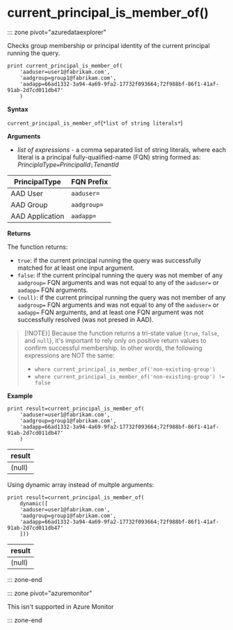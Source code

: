 # current_principal_is_member_of()

::: zone pivot="azuredataexplorer"

Checks group membership or principal identity of the current principal running the query.

```
print current_principal_is_member_of(
    'aaduser=user1@fabrikam.com', 
    'aadgroup=group1@fabrikam.com',
    'aadapp=66ad1332-3a94-4a69-9fa2-17732f093664;72f988bf-86f1-41af-91ab-2d7cd011db47'
    )
```

**Syntax**

`current_principal_is_member_of`(`*list of string literals*`)

**Arguments**

* *list of expressions* - a comma separated list of string literals, where each literal is a principal fully-qualified-name (FQN) string formed as:  
*PrinciplaType*`=`*PrincipalId*`;`*TenantId*

| PrincipalType   | FQN Prefix  |
|-----------------|-------------|
| AAD User        | `aaduser=`  |
| AAD Group       | `aadgroup=` |
| AAD Application | `aadapp=`   |

**Returns**

The function returns:
* `true`: if the current principal running the query was successfully matched for at least one input argument.
* `false`: if the current principal running the query was not member of any `aadgroup=` FQN arguments and was not equal to any of the `aaduser=` or `aadapp=` FQN arguments.
* `(null)`: if the current principal running the query was not member of any `aadgroup=` FQN arguments and was not equal to any of the `aaduser=` or `aadapp=` FQN arguments, and at least one FQN argument was not successfully resolved (was not presed in AAD). 

> [!NOTE}]
> Because the function returns a tri-state value (`true`, `false`,  and `null`), it's important to rely only on positive return values to confirm successful membership. In other words, the following expressions are NOT the same:
> 
> * `where current_principal_is_member_of('non-existing-group')`
> * `where current_principal_is_member_of('non-existing-group') != false` 


**Example**

<!-- csl: https://help.kusto.windows.net/Samples -->
```
print result=current_principal_is_member_of(
    'aaduser=user1@fabrikam.com', 
    'aadgroup=group1@fabrikam.com',
    'aadapp=66ad1332-3a94-4a69-9fa2-17732f093664;72f988bf-86f1-41af-91ab-2d7cd011db47'
    )
```

| result |
|--------|
| (null) |

Using dynamic array instead of multple arguments:

<!-- csl: https://help.kusto.windows.net/Samples -->
```
print result=current_principal_is_member_of(
    dynamic([
    'aaduser=user1@fabrikam.com', 
    'aadgroup=group1@fabrikam.com',
    'aadapp=66ad1332-3a94-4a69-9fa2-17732f093664;72f988bf-86f1-41af-91ab-2d7cd011db47'
    ]))
```

| result |
|--------|
| (null) |

::: zone-end

::: zone pivot="azuremonitor"

This isn't supported in Azure Monitor

::: zone-end
